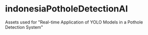 # indonesiaPotholeDetectionAI
Assets used for "Real-time Application of YOLO Models in a Pothole Detection System"
